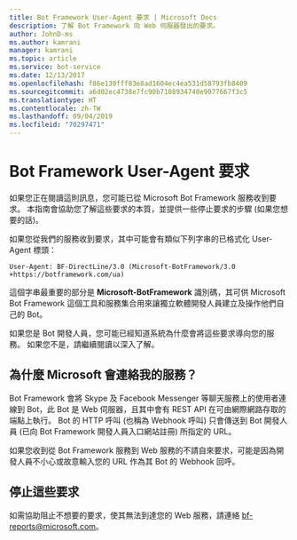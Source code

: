 ```yaml
---
title: Bot Framework User-Agent 要求 | Microsoft Docs
description: 了解 Bot Framework 向 Web 伺服器發出的要求。
author: JohnD-ms
ms.author: kamrani
manager: kamrani
ms.topic: article
ms.service: bot-service
ms.date: 12/13/2017
ms.openlocfilehash: f86e130fff83e8ad1604ec4ea531d58793fb8409
ms.sourcegitcommit: a6d02ec4738e7fc90b7108934740e9077667f3c5
ms.translationtype: HT
ms.contentlocale: zh-TW
ms.lasthandoff: 09/04/2019
ms.locfileid: "70297471"
---
```

# <a name="bot-framework-user-agent-requests"></a>Bot Framework User-Agent 要求

如果您正在閱讀這則訊息，您可能已從 Microsoft Bot Framework 服務收到要求。 本指南會協助您了解這些要求的本質，並提供一些停止要求的步驟 (如果您想要的話)。

如果您從我們的服務收到要求，其中可能會有類似下列字串的已格式化 User-Agent 標頭：

```User-Agent: BF-DirectLine/3.0 (Microsoft-BotFramework/3.0 +https://botframework.com/ua)```

這個字串最重要的部分是 **Microsoft-BotFramework** 識別碼，其可供 Microsoft Bot Framework 這個工具和服務集合用來讓獨立軟體開發人員建立及操作他們自己的 Bot。

如果您是 Bot 開發人員，您可能已經知道系統為什麼會將這些要求導向您的服務。 如果您不是，請繼續閱讀以深入了解。

## <a name="why-is-microsoft-contacting-my-service"></a>為什麼 Microsoft 會連絡我的服務？

Bot Framework 會將 Skype 及 Facebook Messenger 等聊天服務上的使用者連線到 Bot，此 Bot 是 Web 伺服器，且其中會有 REST API 在可由網際網路存取的端點上執行。 Bot 的 HTTP 呼叫 (也稱為 Webhook 呼叫) 只會傳送到 Bot 開發人員 (已向 Bot Framework 開發人員入口網站註冊) 所指定的 URL。

如果您收到從 Bot Framework 服務到 Web 服務的不請自來要求，可能是因為開發人員不小心或故意輸入您的 URL 作為其 Bot 的 Webhook 回呼。

## <a name="to-stop-these-requests"></a>停止這些要求

如需協助阻止不想要的要求，使其無法到達您的 Web 服務，請連絡 [bf-reports@microsoft.com](mailto://bf-reports@microsoft.com)。
